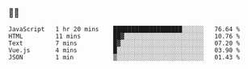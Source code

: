 ### 👨‍💻

<!--START_SECTION:waka-->
```text
JavaScript   1 hr 20 mins    ███████████████████░░░░░░   76.64 % 
HTML         11 mins         ██▓░░░░░░░░░░░░░░░░░░░░░░   10.76 % 
Text         7 mins          █▓░░░░░░░░░░░░░░░░░░░░░░░   07.20 % 
Vue.js       4 mins          █░░░░░░░░░░░░░░░░░░░░░░░░   03.90 % 
JSON         1 min           ▒░░░░░░░░░░░░░░░░░░░░░░░░   01.43 % 
```
<!--END_SECTION:waka-->
